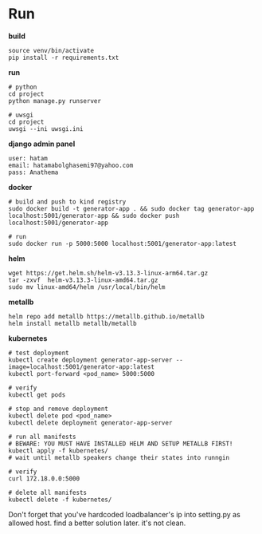 # Run

**build**
```
source venv/bin/activate
pip install -r requirements.txt
```

**run**

```
# python
cd project
python manage.py runserver

# uwsgi
cd project
uwsgi --ini uwsgi.ini 
```


**django admin panel**

```
user: hatam
email: hatamabolghasemi97@yahoo.com
pass: Anathema
```

**docker**

```
# build and push to kind registry
sudo docker build -t generator-app . && sudo docker tag generator-app localhost:5001/generator-app && sudo docker push localhost:5001/generator-app

# run
sudo docker run -p 5000:5000 localhost:5001/generator-app:latest
```

**helm**

```
wget https://get.helm.sh/helm-v3.13.3-linux-arm64.tar.gz
tar -zxvf  helm-v3.13.3-linux-amd64.tar.gz
sudo mv linux-amd64/helm /usr/local/bin/helm
```

**metallb**

```
helm repo add metallb https://metallb.github.io/metallb
helm install metallb metallb/metallb
```

**kubernetes**

```
# test deployment
kubectl create deployment generator-app-server --image=localhost:5001/generator-app:latest
kubectl port-forward <pod_name> 5000:5000

# verify
kubectl get pods

# stop and remove deployment
kubectl delete pod <pod_name>
kubectl delete deployment generator-app-server

# run all manifests
# BEWARE: YOU MUST HAVE INSTALLED HELM AND SETUP METALLB FIRST!
kubectl apply -f kubernetes/
# wait until metallb speakers change their states into runngin

# verify
curl 172.18.0.0:5000

# delete all manifests
kubectl delete -f kubernetes/
```


Don't forget that you've hardcoded loadbalancer's ip into setting.py as allowed host. find a better solution later. it's not clean.
